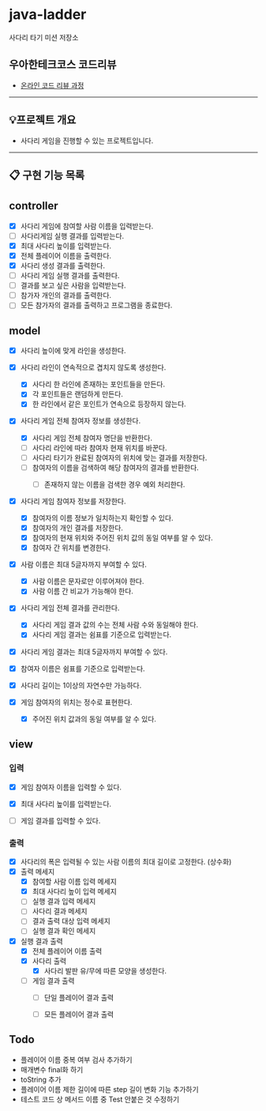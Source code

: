 # java-ladder

사다리 타기 미션 저장소

## 우아한테크코스 코드리뷰

- [온라인 코드 리뷰 과정](https://github.com/woowacourse/woowacourse-docs/blob/master/maincourse/README.md)


---

## 💡프로젝트 개요
- 사다리 게임을 진행할 수 있는 프로젝트입니다.
---


## 📋 구현 기능 목록

## controller
- [x] 사다리 게임에 참여할 사람 이름을 입력받는다.
- [ ] 사다리게임 실행 결과를 입력받는다.
- [x] 최대 사다리 높이를 입력받는다.
- [x] 전체 플레이어 이름을 출력한다.
- [x] 사다리 생성 결과를 출력한다.
- [ ] 사다리 게임 실행 결과를 출력한다.
- [ ] 결과를 보고 싶은 사람을 입력받는다.
- [ ] 참가자 개인의 결과를 출력한다.
- [ ] 모든 참가자의 결과를 출력하고 프로그램을 종료한다.

## model
- [x] 사다리 높이에 맞게 라인을 생성한다.

- [x] 사다리 라인이 연속적으로 겹치지 않도록 생성한다.
  - [x] 사다리 한 라인에 존재하는 포인트들을 만든다.
  - [x] 각 포인트들은 랜덤하게 만든다.
  - [x] 한 라인에서 같은 포인트가 연속으로 등장하지 않는다.

- [x] 사다리 게임 전체 참여자 정보를 생성한다.
  - [x] 사다리 게임 전체 참여자 명단을 반환한다.
  - [ ] 사다리 라인에 따라 참여자 현재 위치를 바꾼다.
  - [ ] 사다리 타기가 완료된 참여자의 위치에 맞는 결과를 저장한다.
  - [ ] 참여자의 이름을 검색하여 해당 참여자의 결과를 반환한다.
    - [ ] 존재하지 않는 이름을 검색한 경우 예외 처리한다.
  

- [x] 사다리 게임 참여자 정보를 저장한다.
  - [x] 참여자의 이름 정보가 일치하는지 확인할 수 있다.
  - [x] 참여자의 개인 결과를 저장한다.
  - [x] 참여자의 현재 위치와 주어진 위치 값의 동일 여부를 알 수 있다.
  - [x] 참여자 간 위치를 변경한다.

- [x] 사람 이름은 최대 5글자까지 부여할 수 있다.
  - [x] 사람 이름은 문자로만 이루어져야 한다.
  - [x] 사람 이름 간 비교가 가능해야 한다.

- [x] 사다리 게임 전체 결과를 관리한다.
  - [x] 사다리 게임 결과 값의 수는 전체 사람 수와 동일해야 한다.
  - [x] 사다리 게임 결과는 쉼표를 기준으로 입력받는다.

- [x] 사다리 게임 결과는 최대 5글자까지 부여할 수 있다.

- [x] 참여자 이름은 쉼표를 기준으로 입력받는다.

- [x] 사다리 길이는 1이상의 자연수만 가능하다.

- [x] 게임 참여자의 위치는 정수로 표현한다.
  - [x] 주어진 위치 값과의 동일 여부를 알 수 있다.

## view
### 입력
- [x] 게임 참여자 이름을 입력할 수 있다.
- [x] 최대 사다리 높이를 입력받는다.
- [ ] 게임 결과를 입력할 수 있다.


### 출력
- [x] 사다리의 폭은 입력될 수 있는 사람 이름의 최대 길이로 고정한다. (상수화)
- [x] 출력 메세지
  - [x] 참여할 사람 이름 입력 메세지
  - [x] 최대 사다리 높이 입력 메세지
  - [ ] 실행 결과 입력 메세지
  - [ ] 사다리 결과 메세지
  - [ ] 결과 출력 대상 입력 메세지
  - [ ] 실행 결과 확인 메세지
- [x] 실행 결과 출력
  - [x] 전체 플레이어 이름 출력
  - [x] 사다리 출력
    - [x] 사다리 발판 유/무에 따른 모양을 생성한다.
  - [ ] 게임 결과 출력
    - [ ] 단일 플레이어 결과 출력
    - [ ] 모든 플레이어 결과 출력


## Todo
- 플레이어 이름 중복 여부 검사 추가하기
- 매개변수 final화 하기
- toString 추가
- 플레이어 이름 제한 길이에 따른 step 길이 변화 기능 추가하기
- 테스트 코드 상 메서드 이름 중 Test 안붙은 것 수정하기
